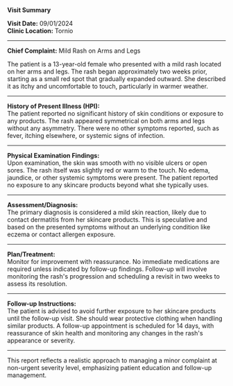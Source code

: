 

**Visit Summary**

**Visit Date:** 09/01/2024  
**Clinic Location:** Tornio  

---

**Chief Complaint:** Mild Rash on Arms and Legs  

The patient is a 13-year-old female who presented with a mild rash located on her arms and legs. The rash began approximately two weeks prior, starting as a small red spot that gradually expanded outward. She described it as itchy and uncomfortable to touch, particularly in warmer weather.

---

**History of Present Illness (HPI):**  
The patient reported no significant history of skin conditions or exposure to any products. The rash appeared symmetrical on both arms and legs without any asymmetry. There were no other symptoms reported, such as fever, itching elsewhere, or systemic signs of infection.

---

**Physical Examination Findings:**  
Upon examination, the skin was smooth with no visible ulcers or open sores. The rash itself was slightly red or warm to the touch. No edema, jaundice, or other systemic symptoms were present. The patient reported no exposure to any skincare products beyond what she typically uses.

---

**Assessment/Diagnosis:**  
The primary diagnosis is considered a mild skin reaction, likely due to contact dermatitis from her skincare products. This is speculative and based on the presented symptoms without an underlying condition like eczema or contact allergen exposure.

---

**Plan/Treatment:**  
Monitor for improvement with reassurance. No immediate medications are required unless indicated by follow-up findings. Follow-up will involve monitoring the rash's progression and scheduling a revisit in two weeks to assess its resolution.

---

**Follow-up Instructions:**  
The patient is advised to avoid further exposure to her skincare products until the follow-up visit. She should wear protective clothing when handling similar products. A follow-up appointment is scheduled for 14 days, with reassurance of skin health and monitoring any changes in the rash's appearance or severity.

---

This report reflects a realistic approach to managing a minor complaint at non-urgent severity level, emphasizing patient education and follow-up management.